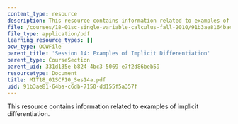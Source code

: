 ```yaml
---
content_type: resource
description: This resource contains information related to examples of implicit differentiation.
file: /courses/18-01sc-single-variable-calculus-fall-2010/91b3ae8164bac6db7150dd155f5a357f_MIT18_01SCF10_Ses14a.pdf
file_type: application/pdf
learning_resource_types: []
ocw_type: OCWFile
parent_title: 'Session 14: Examples of Implicit Differentiation'
parent_type: CourseSection
parent_uid: 331d135e-b824-4bc3-5069-e7f2d86beb59
resourcetype: Document
title: MIT18_01SCF10_Ses14a.pdf
uid: 91b3ae81-64ba-c6db-7150-dd155f5a357f
---
```

This resource contains information related to examples of implicit differentiation.